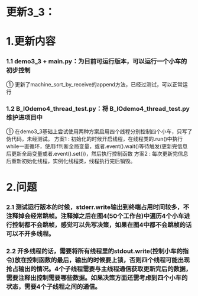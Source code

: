# 更新3_3：

# 1.更新内容

### 1.1 demo3_3 + main.py：为目前可运行版本，可以运行一个小车的初步控制

① 更新了machine_sort_by_receive的append方法，已经过测试，可以正常运行

###  1.2 B_IOdemo4_thread_test.py：将 B_IOdemo4_thread_test.py维护进项目中

① 在demo3_3基础上尝试使用两种方案启用四个线程分别控制四个小车，只写了伪代码，未经测试。
    方案1 : 初始化的时候开启线程，在线程类的.run()中执行while一直循环，使用if判断全局变量，或者.event().wait()等待触发(更新完信息后更新全局变量或者.event().set())，然后执行控制函数
    方案2 : 每次更新完信息后重新初始化线程，实例化线程类，线程执行完后销毁。

# 2.问题

### 2.1 测试运行版本的时候，stderr.write输出到终端占用时间较多，不注释掉会经常跳帧。注释掉之后在图4(50个工作台)中遍历4个小车进行控制都不会跳帧，感觉可以先写决策，如果在图4中都不会跳帧的话可以不开多线程。

### 2.2 开多线程的话，需要将所有线程里的stdout.write(控制小车的指令)放在控制函数的最后，输出的时候要上锁，否则四个线程可能出现抢占输出的情况。4个子线程需要与主线程通信获取更新完后的数据，需要注释出控制需要哪些数据。如果决策方面还需考虑到四个小车的状态，需要4个子线程之间的通信。

### 
